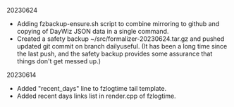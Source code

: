 20230624

- Adding fzbackup-ensure.sh script to combine mirroring to
  github and copying of DayWiz JSON data in a single command.
- Created a safety backup ~/src/formalizer-20230624.tar.gz and
  pushed updated git commit on branch dailyuseful. (It has been
  a long time since the last push, and the safety backup provides
  some assurance that things don't get messed up.)

20230614

- Added "recent_days" line to fzlogtime tail template.
- Added recent days links list in render.cpp of fzlogtime.
